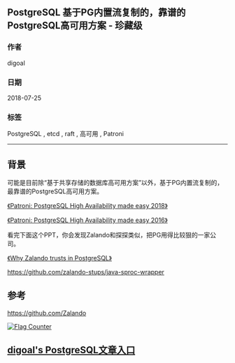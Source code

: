 ## PostgreSQL 基于PG内置流复制的，靠谱的PostgreSQL高可用方案 - 珍藏级  
                      
### 作者                               
digoal                             
                                        
### 日期                                                                                                                                               
2018-07-25                                                                          
                                                                               
### 标签                                                                            
PostgreSQL , etcd , raft , 高可用 , Patroni           
                                                                                                                                                  
----                                                                                                                                            
                                                                                                                                                     
## 背景      
  
可能是目前除“基于共享存储的数据库高可用方案”以外，基于PG内置流复制的，最靠谱的PostgreSQL高可用方案。  
  
[《Patroni: PostgreSQL High Availability made easy 2018》](20180725_03_pdf_003.pdf)  
  
[《Patroni: PostgreSQL High Availability made easy 2016》](20180725_03_pdf_001.pdf)  
  
看完下面这个PPT，你会发现Zalando和探探类似，把PG用得比较狠的一家公司。  
  
[《Why Zalando trusts in PostgreSQL》](20180725_03_pdf_002.pdf)  
  
https://github.com/zalando-stups/java-sproc-wrapper   
  
  
  
## 参考  
  
https://github.com/Zalando   
  
<a rel="nofollow" href="http://info.flagcounter.com/h9V1"  ><img src="http://s03.flagcounter.com/count/h9V1/bg_FFFFFF/txt_000000/border_CCCCCC/columns_2/maxflags_12/viewers_0/labels_0/pageviews_0/flags_0/"  alt="Flag Counter"  border="0"  ></a>  
  
  
  
  
## [digoal's PostgreSQL文章入口](https://github.com/digoal/blog/blob/master/README.md "22709685feb7cab07d30f30387f0a9ae")
  
